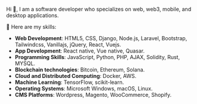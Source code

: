 Hi 👋, I am a software developer who specializes on web, web3, mobile, and desktop applications.

👀 Here are my skills:
- **Web Development**: HTML5, CSS, Django, Node.js, Laravel, Bootstrap, Tailwindcss, Vanillajs, jQuery, React, Vuejs.
- **App Development**: React native, Vue native, Quasar.
- **Programming Skills**: JavaScript, Python, PHP, AJAX, Solidity, Rust, MYSQL.
- **Blockchain technologies**: Bitcoin, Ethereum, Solana.
- **Cloud and Distributed Computing**: Docker, AWS.
- **Machine Learning**: TensorFlow, scikit-learn.
- **Operating Systems**: Microsoft Windows, macOS, Linux.
- **CMS Platforms**: Wordpress, Magento, WooCommerce, Shopify.

<!--
**Josnif/Josnif** is a ✨ _special_ ✨ repository because its `README.md` (this file) appears on your GitHub profile.

Here are some ideas to get you started:

- 🔭 I’m currently working on ...
- 🌱 I’m currently learning ...
- 👯 I’m looking to collaborate on ...
- 🤔 I’m looking for help with ...
- 💬 Ask me about ...
- 📫 How to reach me: ...
- 😄 Pronouns: ...
- ⚡ Fun fact: ...
-->

